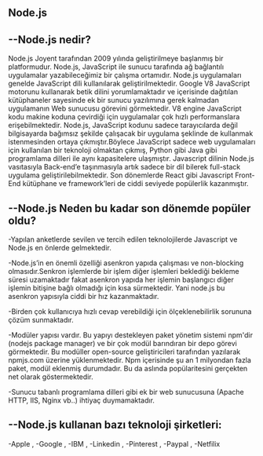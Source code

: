 Node.js
---------------



--Node.js nedir?
-----------------

Node.js Joyent tarafından 2009 yılında geliştirilmeye başlanmış bir platformudur. Node.js, JavaScript ile sunucu tarafında ağ bağlantılı uygulamalar yazabileceğimiz bir çalışma ortamıdır. Node.js uygulamaları genelde JavaScript dili kullanılarak geliştirilmektedir. Google V8 JavaScript motorunu kullanarak betik dilini yorumlamaktadır ve içerisinde dağıtılan kütüphaneler sayesinde ek bir sunucu yazılımına gerek kalmadan uygulamanın Web sunucusu görevini görmektedir. V8 engine JavaScript kodu makine koduna çevirdiği için uygulamalar çok hızlı performanslara erişebilmektedir. Node.js, JavaScript kodunu sadece tarayıcılarda değil bilgisayarda bağımsız şekilde çalışacak bir uygulama şeklinde de kullanmak istenmesinden ortaya çıkmıştır.Böylece JavaScript sadece web uygulamaları için kullanılan bir teknoloji olmaktan çıkmış, Python gibi Java gibi programlama dilleri ile aynı kapasitelere ulaşmıştır. Javascript dilinin Node.js vasıtasıyla Back-end’e taşınmasıyla artık sadece bir dil bilerek full-stack uygulama geliştirilebilmektedir. Son dönemlerde React gibi Javascript Front-End kütüphane ve framework’leri de ciddi seviyede popülerlik kazanmıştır.



--Node.js Neden bu kadar son dönemde popüler oldu?
----------------------------------------------------

-Yapılan anketlerde sevilen ve tercih edilen teknolojilerde Javascript ve Node.js en önlerde gelmektedir.

-Node.js’in en önemli özelliği asenkron yapıda çalışması ve non-blocking olmasıdır.Senkron işlemlerde bir işlem diğer işlemleri beklediği bekleme süresi uzamaktadır fakat asenkron yapıda her işlemin başlangıcı diğer işlemin bitişine bağlı olmadığı için kısa sürmektedir. Yani node.js bu asenkron yapısıyla ciddi bir hız kazanmaktadır.

-Birden çok kullanıcıya hızlı cevap verebildiği için ölçeklenebilirlik sorununa çözüm sunmaktadır.

-Modüler yapısı vardır. Bu yapıyı destekleyen paket yönetim sistemi  npm'dir (nodejs package manager) ve bir çok modül barındıran bir depo görevi görmektedir. Bu modüller 
open-source geliştiricileri tarafından yazılarak npmjs.com üzerine yüklenmektedir. Npm içerisinde şu an 1 milyondan fazla paket, modül eklenmiş durumdadır. Bu da aslında popülaritesini gerçekten net olarak göstermektedir.

-Sunucu tabanlı programlama dilleri gibi ek bir web sunucusuna (Apache HTTP, IIS, Nginx vb..) ihtiyaç duymamaktadır.

                                                  
--Node.js kullanan bazı teknoloji şirketleri:
----------------------------------------------
-Apple ,
-Google ,
-IBM ,
-Linkedin ,
-Pinterest ,
-Paypal ,
-Netfilix










